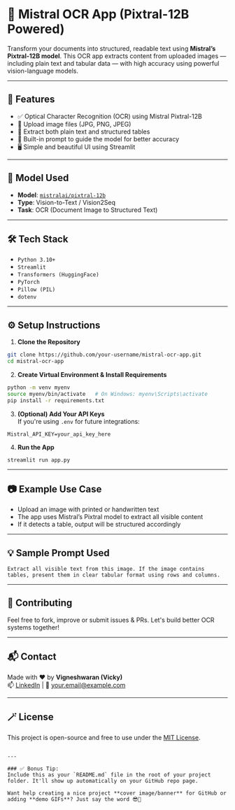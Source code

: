 

# 📄 Mistral OCR App (Pixtral-12B Powered)

Transform your documents into structured, readable text using **Mistral’s Pixtral-12B model**. This OCR app extracts content from uploaded images — including plain text and tabular data — with high accuracy using powerful vision-language models.

---

## 🚀 Features

- ✅ Optical Character Recognition (OCR) using Mistral Pixtral-12B
- 📸 Upload image files (JPG, PNG, JPEG)
- 📄 Extract both plain text and structured tables
- 🧠 Built-in prompt to guide the model for better accuracy
- 🖥️ Simple and beautiful UI using Streamlit

---

## 🧠 Model Used

- **Model**: [`mistralai/pixtral-12b`](https://huggingface.co/mistralai/pixtral-12b)
- **Type**: Vision-to-Text / Vision2Seq
- **Task**: OCR (Document Image to Structured Text)

---

## 🛠️ Tech Stack

- `Python 3.10+`
- `Streamlit`
- `Transformers (HuggingFace)`
- `PyTorch`
- `Pillow (PIL)`
- `dotenv`

---

## ⚙️ Setup Instructions

1. **Clone the Repository**

```bash
git clone https://github.com/your-username/mistral-ocr-app.git
cd mistral-ocr-app
```

2. **Create Virtual Environment & Install Requirements**

```bash
python -m venv myenv
source myenv/bin/activate   # On Windows: myenv\Scripts\activate
pip install -r requirements.txt
```

3. **(Optional) Add Your API Keys**  
If you're using `.env` for future integrations:

```env
Mistral_API_KEY=your_api_key_here
```

4. **Run the App**

```bash
streamlit run app.py
```

---

## 📷 Example Use Case

- Upload an image with printed or handwritten text
- The app uses Mistral’s Pixtral model to extract all visible content
- If it detects a table, output will be structured accordingly

---

## 💡 Sample Prompt Used

```
Extract all visible text from this image. If the image contains tables, present them in clear tabular format using rows and columns.
```

---

## 🤝 Contributing

Feel free to fork, improve or submit issues & PRs. Let's build better OCR systems together!

---

## 📬 Contact

Made with ❤️ by **Vigneshwaran (Vicky)**  
📫 [LinkedIn](https://www.linkedin.com/in/your-profile) | 📧 your.email@example.com

---

## 🪄 License

This project is open-source and free to use under the [MIT License](LICENSE).
```

---

### ✅ Bonus Tip:
Include this as your `README.md` file in the root of your project folder. It'll show up automatically on your GitHub repo page.

Want help creating a nice project **cover image/banner** for GitHub or adding **demo GIFs**? Just say the word 😎📸
